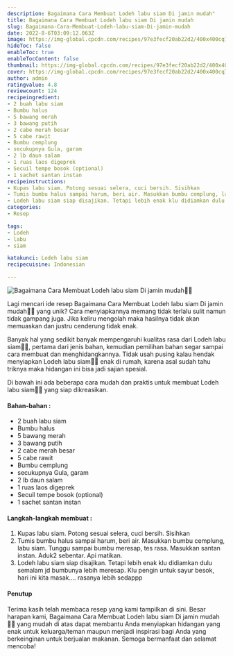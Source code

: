 ```yaml
---
description: Bagaimana Cara Membuat Lodeh labu siam Di jamin mudah"
title: Bagaimana Cara Membuat Lodeh labu siam Di jamin mudah
slug: Bagaimana-Cara-Membuat-Lodeh-labu-siam-Di-jamin-mudah
date: 2022-8-6T03:09:12.063Z
image: https://img-global.cpcdn.com/recipes/97e3fecf20ab22d2/400x400cq70/photo.jpg
hideToc: false
enableToc: true
enableTocContent: false
thumbnail: https://img-global.cpcdn.com/recipes/97e3fecf20ab22d2/400x400cq70/photo.jpg
cover: https://img-global.cpcdn.com/recipes/97e3fecf20ab22d2/400x400cq70/photo.jpg
author: admin
ratingvalue: 4.8
reviewcount: 124
recipeingredient:
- 2 buah labu siam
- Bumbu halus
- 5 bawang merah
- 3 bawang putih
- 2 cabe merah besar
- 5 cabe rawit
- Bumbu cemplung
- secukupnya Gula, garam
- 2 lb daun salam
- 1 ruas laos digeprek
- Secuil tempe bosok (optional)
- 1 sachet santan instan
recipeinstructions:
- Kupas labu siam. Potong sesuai selera, cuci bersih. Sisihkan
- Tumis bumbu halus sampai harum, beri air. Masukkan bumbu cemplung, labu siam. Tunggu sampai bumbu meresap, tes rasa. Masukkan santan instan. Aduk2 sebentar. Api matikan.
- Lodeh labu siam siap disajikan. Tetapi lebih enak klu didiamkan dulu semalam jd bumbunya lebih meresap. Klu pengin untuk sayur besok, hari ini kita masak.... rasanya lebih sedappp
categories:
- Resep

tags:
- Lodeh
- labu
- siam

katakunci: Lodeh labu siam
recipecuisine: Indonesian

---
```


![Bagaimana Cara Membuat Lodeh labu siam Di jamin mudah👩‍🍳](https://img-global.cpcdn.com/recipes/97e3fecf20ab22d2/400x400cq70/photo.jpg)

Lagi mencari ide resep Bagaimana Cara Membuat Lodeh labu siam Di jamin mudah👩‍🍳 yang unik? Cara menyiapkannya memang tidak terlalu sulit namun tidak gampang juga. Jika keliru mengolah maka hasilnya tidak akan memuaskan dan justru cenderung tidak enak.

Banyak hal yang sedikit banyak mempengaruhi kualitas rasa dari Lodeh labu siam👩‍🍳, pertama dari jenis bahan, kemudian pemilihan bahan segar sampai cara membuat dan menghidangkannya. Tidak usah pusing kalau hendak menyiapkan Lodeh labu siam👩‍🍳 enak di rumah, karena asal sudah tahu triknya maka hidangan ini bisa jadi sajian spesial.

Di bawah ini ada beberapa cara mudah dan praktis untuk membuat Lodeh labu siam👩‍🍳 yang siap dikreasikan.

<!--inarticleads1-->

#### Bahan-bahan :

- 2 buah labu siam
- Bumbu halus
- 5 bawang merah
- 3 bawang putih
- 2 cabe merah besar
- 5 cabe rawit
- Bumbu cemplung
- secukupnya Gula, garam
- 2 lb daun salam
- 1 ruas laos digeprek
- Secuil tempe bosok (optional)
- 1 sachet santan instan

<!--inarticleads2-->

#### Langkah-langkah membuat :

1. Kupas labu siam. Potong sesuai selera, cuci bersih. Sisihkan
1. Tumis bumbu halus sampai harum, beri air. Masukkan bumbu cemplung, labu siam. Tunggu sampai bumbu meresap, tes rasa. Masukkan santan instan. Aduk2 sebentar. Api matikan.
1. Lodeh labu siam siap disajikan. Tetapi lebih enak klu didiamkan dulu semalam jd bumbunya lebih meresap. Klu pengin untuk sayur besok, hari ini kita masak.... rasanya lebih sedappp

#### Penutup

Terima kasih telah membaca resep yang kami tampilkan di sini. Besar harapan kami, Bagaimana Cara Membuat Lodeh labu siam Di jamin mudah👩‍🍳 yang mudah di atas dapat membantu Anda menyiapkan hidangan yang enak untuk keluarga/teman maupun menjadi inspirasi bagi Anda yang berkeinginan untuk berjualan makanan. Semoga bermanfaat dan selamat mencoba!